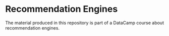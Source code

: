 # Recommendation Engines 

The material produced in this repository is part of a DataCamp course about recommendation engines. 
